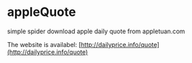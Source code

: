 # appleQuote
simple spider download apple daily quote from appletuan.com

The website is availabel: [http://dailyprice.info/quote](http://dailyprice.info/quote)

